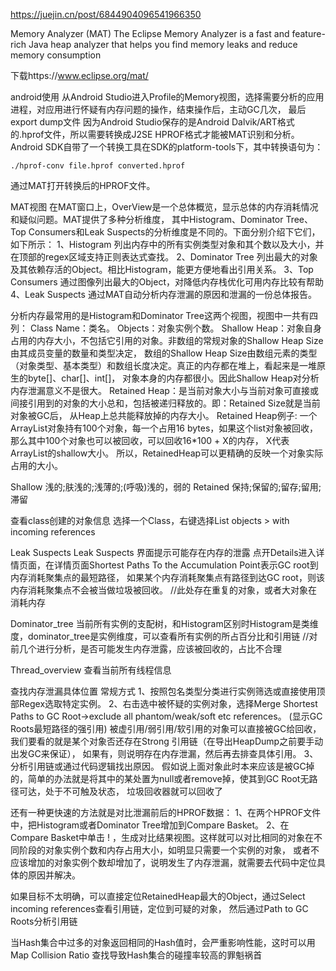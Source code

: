 https://juejin.cn/post/6844904096541966350

Memory Analyzer (MAT)
The Eclipse Memory Analyzer is a fast and feature-rich Java heap analyzer that helps you find memory leaks 
  and reduce memory consumption

下载https://www.eclipse.org/mat/


android使用
从Android Studio进入Profile的Memory视图，选择需要分析的应用进程，对应用进行怀疑有内存问题的操作，结束操作后，主动GC几次，
  最后export dump文件
因为Android Studio保存的是Android Dalvik/ART格式的.hprof文件，所以需要转换成J2SE HPROF格式才能被MAT识别和分析。
  Android SDK自带了一个转换工具在SDK的platform-tools下，其中转换语句为：
```
./hprof-conv file.hprof converted.hprof
```
通过MAT打开转换后的HPROF文件。


MAT视图
在MAT窗口上，OverView是一个总体概览，显示总体的内存消耗情况和疑似问题。MAT提供了多种分析维度，
   其中Histogram、Dominator Tree、Top Consumers和Leak Suspects的分析维度是不同的。下面分别介绍下它们，如下所示：
1、Histogram
列出内存中的所有实例类型对象和其个数以及大小，并在顶部的regex区域支持正则表达式查找。
2、Dominator Tree
列出最大的对象及其依赖存活的Object。相比Histogram，能更方便地看出引用关系。
3、Top Consumers
通过图像列出最大的Object，对降低内存栈优化可用内存比较有帮助
4、Leak Suspects
通过MAT自动分析内存泄漏的原因和泄漏的一份总体报告。




分析内存最常用的是Histogram和Dominator Tree这两个视图，视图中一共有四列：
Class Name：类名。
Objects：对象实例个数。
Shallow Heap：对象自身占用的内存大小，不包括它引用的对象。非数组的常规对象的Shallow Heap Size由其成员变量的数量和类型决定，
  数组的Shallow Heap Size由数组元素的类型（对象类型、基本类型）和数组长度决定。真正的内存都在堆上，看起来是一堆原生的byte[]、char[]、int[]，
  对象本身的内存都很小。因此Shallow Heap对分析内存泄漏意义不是很大。
Retained Heap：是当前对象大小与当前对象可直接或间接引用到的对象的大小总和，包括被递归释放的。即：Retained Size就是当前对象被GC后，
  从Heap上总共能释放掉的内存大小。
   Retained Heap例子:
   一个ArrayList对象持有100个对象，每一个占用16 bytes，如果这个list对象被回收，那么其中100个对象也可以被回收，可以回收16*100 + X的内存，
     X代表ArrayList的shallow大小。
  所以，RetainedHeap可以更精确的反映一个对象实际占用的大小。

Shallow  浅的;肤浅的;浅薄的;(呼吸)浅的，弱的
Retained 保持;保留的;留存;留用;滞留


查看class创建的对象信息
选择一个Class，右键选择List objects > with incoming references


Leak Suspects
Leak Suspects 界面提示可能存在内存的泄露
点开Details进入详情页面，在详情页面Shortest Paths To the Accumulation Point表示GC root到内存消耗聚集点的最短路径，
   如果某个内存消耗聚集点有路径到达GC root，则该内存消耗聚集点不会被当做垃圾被回收。
  //此处存在重复的对象，或者大对象在消耗内存


Dominator_tree
当前所有实例的支配树，和Histogram区别时Histogram是类维度，dominator_tree是实例维度，可以查看所有实例的所占百分比和引用链
  //对前几个进行分析，是否可能发生内存泄露，应该被回收的，占比不合理


Thread_overview
查看当前所有线程信息


查找内存泄漏具体位置
常规方式
1、按照包名类型分类进行实例筛选或直接使用顶部Regex选取特定实例。
2、右击选中被怀疑的实例对象，选择Merge Shortest Paths to GC Root->exclude all phantom/weak/soft etc references。
  (显示GC Roots最短路径的强引用)
 被虚引用/弱引用/软引用的对象可以直接被GC给回收，我们要看的就是某个对象否还存在Strong 引用链（在导出HeapDump之前要手动出发GC来保证），
  如果有，则说明存在内存泄漏，然后再去排查具体引用。
3、分析引用链或通过代码逻辑找出原因。
假如说上面对象此时本来应该是被GC掉的，简单的办法就是将其中的某处置为null或者remove掉，使其到GC Root无路径可达，处于不可触及状态，
  垃圾回收器就可以回收了

还有一种更快速的方法就是对比泄漏前后的HPROF数据：
1、在两个HPROF文件中，把Histogram或者Dominator Tree增加到Compare Basket。
2、在Compare Basket中单击 ! ，生成对比结果视图。这样就可以对比相同的对象在不同阶段的对象实例个数和内存占用大小，如明显只需要一个实例的对象，
  或者不应该增加的对象实例个数却增加了，说明发生了内存泄漏，就需要去代码中定位具体的原因并解决。


如果目标不太明确，可以直接定位RetainedHeap最大的Object，通过Select incoming references查看引用链，定位到可疑的对象，
  然后通过Path to GC Roots分析引用链

当Hash集合中过多的对象返回相同的Hash值时，会严重影响性能，这时可以用 Map Collision Ratio 查找导致Hash集合的碰撞率较高的罪魁祸首



